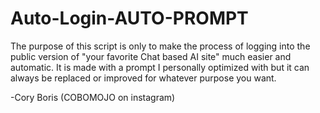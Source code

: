 # Auto-Login-AUTO-PROMPT
The purpose of this script is only to make the process of logging into the 
public version of "your favorite Chat based AI site" much easier and 
automatic. It is made with a prompt I personally optimized with 
but it can always be replaced or improved for whatever purpose you want. 

-Cory Boris (COBOMOJO on instagram)
